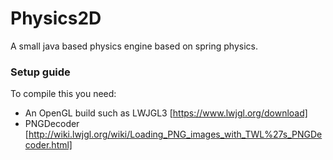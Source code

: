 # Physics2D

A small java based physics engine based on spring physics. 

### Setup guide
To compile this you need:
- An OpenGL build such as LWJGL3 [https://www.lwjgl.org/download]
- PNGDecoder [http://wiki.lwjgl.org/wiki/Loading_PNG_images_with_TWL%27s_PNGDecoder.html]
